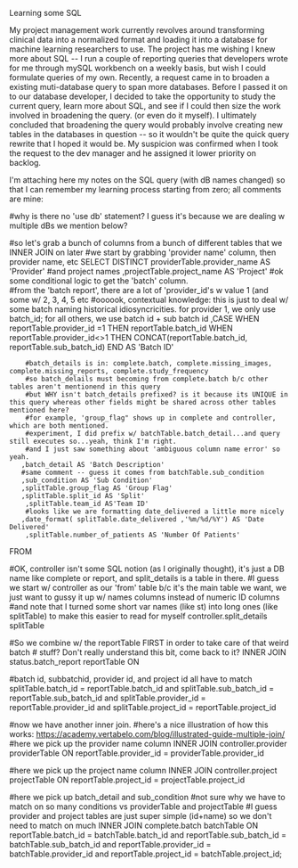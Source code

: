 Learning some SQL

My project management work currently revolves around transforming clinical data into a normalized format and loading it into a database for machine learning researchers to use.
The project has me wishing I knew more  about SQL -- I run a couple of reporting queries that developers wrote for me through mySQL workbench on a weekly basis, but  wish I could formulate queries of my own.
Recently, a request came in to broaden a existing muti-database query to span more databases.  Before I passed it on to our database developer, I decided to take the opportunity to study the current query, learn more about SQL, and see if I could then size the work involved in broadening the query. (or even do it myself).
I ultimately concluded that broadening the query would probably involve creating new tables in the databases in question -- so it wouldn't be quite the quick query rewrite that I hoped it would be. My suspicion was confirmed when I took the request to the dev manager and he assigned it lower priority on backlog. 

I'm attaching here my notes on the SQL query (with dB names changed) so that I can remember my learning process starting from zero; all comments are mine:

#why is there no 'use db' statement? I guess it's because we are dealing w multiple dBs we mention below? 

#so let's grab a bunch of columns from a bunch of different tables that we INNER JOIN on later
#we start by grabbing 'provider name' column, then provider name, etc
SELECT DISTINCT providerTable.provider_name AS 'Provider'
        #and project names
        ,projectTable.project_name AS 'Project'
	    #ok some conditional logic to get the 'batch' column.        
        #from the 'batch report', there are a lot of 'provider_id's w value 1 (and some w/ 2, 3, 4, 5 etc
        #oooook, contextual knowledge: this is just to deal w/ some batch naming historical idiosyncricities. for provider 1, we only use batch_id; for all others, we use batch id + sub batch id
       ,CASE WHEN reportTable.provider_id =1 THEN reportTable.batch_id
       WHEN reportTable.provider_id<>1 THEN CONCAT(reportTable.batch_id, reportTable.sub_batch_id)
       END AS 'Batch ID'
	
	    #batch_details is in: complete.batch, complete.missing_images, complete.missing_reports, complete.study_frequency
        #so batch_delails must becoming from complete.batch b/c other tables aren't mentionend in this query
        #but WHY isn't batch_details prefixed? is it because its UNIQUE in this query whereas other fields might be shared across other tables mentioned here?
        #for example, 'group_flag" shows up in complete and controller, which are both mentioned.
        #experiment, I did prefix w/ batchTable.batch_detail...and query still executes so...yeah, think I'm right. 
        #and I just saw something about 'ambiguous column name error' so yeah.
       ,batch_detail AS 'Batch Description'
       #same comment -- guess it comes from batchTable.sub_condition
       ,sub_condition AS 'Sub Condition'
       ,splitTable.group_flag AS 'Group Flag'
       ,splitTable.split_id AS 'Split'
        ,splitTable.team_id AS'Team ID'
	    #looks like we are formatting date_delivered a little more nicely
       ,date_format( splitTable.date_delivered ,'%m/%d/%Y') AS 'Date Delivered'
        ,splitTable.number_of_patients AS 'Number Of Patients'

FROM

#OK, controller isn't some SQL notion (as I originally thought), it's just a DB name like complete or report, and split_details is a table in there.
#I guess we start w/ controller as our 'from' table b/c it's the main table we want, we just want to gussy it up w/ names columns instead of numeric ID columns
#and note that I turned some short var names (like st) into long ones (like splitTable) to make this easier to read for myself
controller.split_details splitTable

#So we combine w/ the reportTable  FIRST in order to take care of that weird batch # stuff? Don't really understand this bit, come back to it?
INNER JOIN status.batch_report reportTable
ON

#batch id, subbatchid, provider id, and project id all have to match
splitTable.batch_id = reportTable.batch_id and splitTable.sub_batch_id = reportTable.sub_batch_id and splitTable.provider_id = reportTable.provider_id  and splitTable.project_id = reportTable.project_id

#now we have another inner join.
#here's a nice illustration of how this works: https://academy.vertabelo.com/blog/illustrated-guide-multiple-join/ 
#here we pick up the provider name column
INNER JOIN controller.provider providerTable
ON reportTable.provider_id = providerTable.provider_id

#here we pick up the project name column
INNER JOIN controller.project projectTable
ON reportTable.project_id = projectTable.project_id

#here we pick up batch_detail and sub_condition
#not sure why we have to match on so many conditions vs providerTable and projectTable
#I guess provider and project tables are just super simple (id+name) so we don't need to match on much
INNER JOIN complete.batch batchTable
ON reportTable.batch_id = batchTable.batch_id and reportTable.sub_batch_id = batchTable.sub_batch_id and reportTable.provider_id = batchTable.provider_id  and reportTable.project_id = batchTable.project_id;




